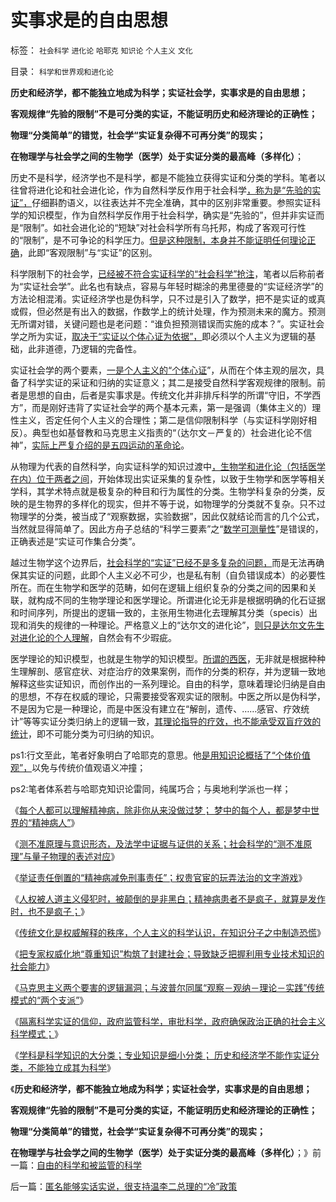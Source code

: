 # 实事求是的自由思想

标签： `社会科学` `进化论` `哈耶克` `知识论` `个人主义` `文化` 

目录： `科学和世界观和进化论`

**历史和经济学，都不能独立地成为科学；实证社会学，实事求是的自由思想；**

**客观规律“先验的限制”不是可分类的实证，不能证明历史和经济理论的正确性；**

**物理“分类简单”的错觉，社会学“实证复杂得不可再分类”的现实；**

**在物理学与社会学之间的生物学（医学）处于实证分类的最高峰（多样化）**；

历史不是科学，经济学也不是科学，都是不能独立获得实证和分类的学科。笔者以往曾将进化论和社会进化论，作为自然科学反作用于社会科学[，称为是“先验的实证”，](../../../2013/6/1/实体社会学“知其所以然”的三条主线.md)仔细斟酌语义，以往表达并不完全准确，其中的区别非常重要。参照实证科学的知识模型，作为自然科学反作用于社会科学，确实是“先验的”，但并非实证而是“限制”。如社会进化论的“短缺”对社会科学所有乌托邦，构成了客观可行性的“限制”，是不可争论的科学压力。[但是这种限制，本身并不能证明任何理论正确](../../../2010/6/20/波普尔法则先验（transcendental）有歧义.md)，此即“客观限制”与“实证”的区别。

科学限制下的社会学，[已经被不符合实证科学的“社会科学”抢注](../../../2010/6/10/中国最缺乏文科，“西方（文）科学”.md)，笔者以后称前者为“实证社会学”。此名也有缺点，容易与年轻时糊涂的弗里德曼的“实证经济学”的方法论相混淆。实证经济学也是伪科学，只不过是引入了数学，把不是实证的或真或假，但必然是有出入的数据，作数学上的统计处理，作为预测未来的魔方。预测无所谓对错，关键问题也是老问题：“谁负担预测错误而实施的成本？”。实证社会学之所为实证，[取决于“实证以个体心证为依据”，](../../../2010/6/22/最大的敌人是自已；科学实证标准的的回归测试.md)即必须以个人主义为逻辑的基础，此非道德，乃逻辑的完备性。

实证社会学的两个要素，[一是个人主义的“个体心证](../../../2010/10/9/个人主义就是实证科学的心证原则.md)”，从而在个体主观的层次，具备了科学实证的采证和归纳的实证意义；其二是接受自然科学客观规律的限制。前者是思想的自由，后者是实事求是。传统文化并非排斥科学的所谓“守旧，不学西方”，而是刚好违背了实证社会学的两个基本元素，第一是强调（集体主义的）理性主义，否定任何个人主义的合理性；第二是信仰限制科学（与实证科学刚好相反）。典型也如基督教和马克思主义指责的“（达尔文－严复的）社会进化论不信神”，[实际上严复介绍的是五四运动的革命论](../../../2013/6/30/在知识分子之中制造恐慌.md)。

从物理为代表的自然科学，向实证科学的知识过渡中[，生物学和进化论（包括医学在内）位于两者之间](../../../2009/4/20/人性本私来源于生物进化论的生物属性.md)，开始体现出实证采集的复杂性，以致于生物学和医学等相关学科，其学术特点就是极复杂的种目和行为属性的分类。生物学科复杂的分类，反映的是生物界的多样化的现实，但并不等于说，如物理学的分类就不复杂。只不过物理学的分类，被当成了“观察数据，实验数据”，因此仅就结论而言的几个公式，当然就显得简单了。因此方舟子总结的“科学三要素”之“[数学可测量性](../../../2010/6/12/数学是文科理科的分界；数学是科学的成本.md)”是错误的，正确表述是“实证可作集合分类”。

越过生物学这个边界后，[社会科学的“实证”已经不是多复杂的问题，](../../../2010/6/12/科学的标准是数学还是实证呢？.md)而是无法再确保其实证的问题，此即个人主义必不可少，也是私有制（自负错误成本）的必要性所在。而在生物学和医学的范畴，如何在逻辑上组织复杂的分类之间的因果和关联，就构成不同的生物学理论和医学理论。所谓进化论无非是根据明确的化石证据和时间序列，所提出的逻辑一致的，主张用生物进化去理解其分类（specis）出现和消失的规律的一种理论。严格意义上的“达尔文的进化论”，[则只是达尔文先生对进化论的个人理解](../../../2009/2/15/可怕的进化论：记念人类最伟大的科学家诞生200年.md)，自然会有不少瑕疵。

医学理论的知识模型，也就是生物学的知识模型。[所谓的西医](../../../2010/7/12/公共医疗就是特权医疗，请把就医选择权归还病人.md)，无非就是根据种种生理解剖、感官症状、对症治疗的效果案例，而作的分类的积存，并为逻辑一致地解释这些实证知识，而创作出的一系列理论。自由的科学，意味着理论归纳是自由的思想，不存在权威的理论，只需要接受客观实证的限制。中医之所以是伪科学，不是因为它是一种理论，而是中医没有建立在“解剖，遗传、……感官、疗效统计”等等实证分类归纳上的逻辑一致，[其理论指导的疗效，也不能承受双盲疗效的统计](../../../2009/5/13/中医是理论，西医是检查标准；.md)，即不可能分类为可归纳的知识。

ps1:行文至此，笔者好象明白了哈耶克的意思。他[是用知识论概括了“个体价值观”，](../../../2013/1/26/哈耶克知识论中的“知识”，观点和科学知识及其他定义.md)以免与传统价值观语义冲撞；

ps2:笔者体系若与哈耶克知识论雷同，纯属巧合；与奥地利学派也一样；

《[每个人都可以理解精神病，除非你从来没做过梦；
梦中的每个人，都是梦中世界的“精神病人”](../../../2013/6/28/每个人都可以理解精神病,精神病人犯罪只是普通的犯罪.md)》

《[测不准原理与意识形态，及法学中证据与证供的关系；社会科学的“测不准原理”与量子物理的表述对应](../../../2013/6/29/测不准原理与意识形态，及法学中证据与口供的关系.md)》

《[举证责任倒置的“精神病减免刑事责任”；权贵官宦的玩弄法治的文字游戏](../../../2013/6/29/举证责任倒置的“精神病减免刑事责任”，玩弄法治的文字游戏.md)》

《[人权被人道主义侵犯时，被颠倒的是非黑白；精神病患者不是疯子，就算是发作时，也不是疯子；](../../../2013/6/29/精神病患者不是疯子,被人道主义颠倒的是非黑白.md)》

《[传统文化是权威解释的秩序，个人主义的科学认识，在知识分子之中制造恐慌](../../../2013/6/30/在知识分子之中制造恐慌.md)》

《[把专家权威化地“尊重知识”构筑了封建社会；导致缺乏把握利用专业技术知识的社会能力](../../../2013/6/30/专家权威化“尊重知识”塑造了封建政体和创新能力缺失.md)》

《[马克思主义两个要害的逻辑漏洞；与波普尔同属“观察－观纳－理论－实践”传统模式的“两个支派”](../../../2013/7/2/马克思主义两个要害的逻辑漏洞及波普尔证伪.md)》

《[隔离科学实证的信仰，政府监管科学，审批科学，政府确保政治正确的社会主义科学模式；](../../../2013/7/2/没有科学的信仰，有信仰的科学，及实证科学的知识模型.md)》

《[学科是科学知识的大分类；专业知识是细小分类；
历史和经济学不能作实证分类，不能独立成其为科学](../../../2013/7/3/自由的科学和被监管的科学.md)》

《**历史和经济学，都不能独立地成为科学；实证社会学，实事求是的自由思想；**

**客观规律“先验的限制”不是可分类的实证，不能证明历史和经济理论的正确性；**

**物理“分类简单”的错觉，社会学“实证复杂得不可再分类”的现实；**

**在物理学与社会学之间的生物学（医学）处于实证分类的最高峰（多样化）**；》前一篇：[自由的科学和被监管的科学](../../../2013/7/3/自由的科学和被监管的科学.md)

后一篇：[匿名能够实话实说，很支持温李二总理的“冷”政策](../../../2013/7/3/匿名能够实话实说，很支持温李二总理的“冷”政策.md)